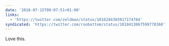 ```yaml
---
date: '2018-07-15T09:07:51+01:00'
links:
  - 'https://twitter.com/zeldman/status/1018284303917174784'
syndicated: 'https://twitter.com/roobottom/status/1018413067598778368'
---
```

Love this. 
